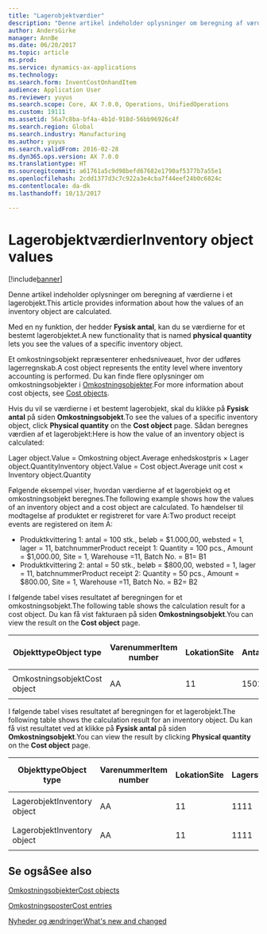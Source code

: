 ```yaml
---
title: "Lagerobjektværdier"
description: "Denne artikel indeholder oplysninger om beregning af værdierne i et lagerobjekt."
author: AndersGirke
manager: AnnBe
ms.date: 06/20/2017
ms.topic: article
ms.prod: 
ms.service: dynamics-ax-applications
ms.technology: 
ms.search.form: InventCostOnhandItem
audience: Application User
ms.reviewer: yuyus
ms.search.scope: Core, AX 7.0.0, Operations, UnifiedOperations
ms.custom: 19111
ms.assetid: 56a7c8ba-bf4a-4b1d-918d-56bb96926c4f
ms.search.region: Global
ms.search.industry: Manufacturing
ms.author: yuyus
ms.search.validFrom: 2016-02-28
ms.dyn365.ops.version: AX 7.0.0
ms.translationtype: HT
ms.sourcegitcommit: a61761a5c9d98befd67682e1790af5377b7a55e1
ms.openlocfilehash: 2cdd1377d3c7c922a3e4cba7f44eef24b0c6824c
ms.contentlocale: da-dk
ms.lasthandoff: 10/13/2017

---
```


# <a name="inventory-object-values"></a><span data-ttu-id="c6c8d-103">Lagerobjektværdier</span><span class="sxs-lookup"><span data-stu-id="c6c8d-103">Inventory object values</span></span>

[!include[banner](../includes/banner.md)]


<span data-ttu-id="c6c8d-104">Denne artikel indeholder oplysninger om beregning af værdierne i et lagerobjekt.</span><span class="sxs-lookup"><span data-stu-id="c6c8d-104">This article provides information about how the values of an inventory object are calculated.</span></span> 

<span data-ttu-id="c6c8d-105">Med en ny funktion, der hedder **Fysisk antal**, kan du se værdierne for et bestemt lagerobjektet.</span><span class="sxs-lookup"><span data-stu-id="c6c8d-105">A new functionality that is named **physical quantity** lets you see the values of a specific inventory object.</span></span> 

<span data-ttu-id="c6c8d-106">Et omkostningsobjekt repræsenterer enhedsniveauet, hvor der udføres lagerregnskab.</span><span class="sxs-lookup"><span data-stu-id="c6c8d-106">A cost object represents the entity level where inventory accounting is performed.</span></span> <span data-ttu-id="c6c8d-107">Du kan finde flere oplysninger om omkostningsobjekter i [Omkostningsobjekter](cost-object.md).</span><span class="sxs-lookup"><span data-stu-id="c6c8d-107">For more information about cost objects, see [Cost objects](cost-object.md).</span></span> 

<span data-ttu-id="c6c8d-108">Hvis du vil se værdierne i et bestemt lagerobjekt, skal du klikke på **Fysisk antal** på siden **Omkostningsobjekt**.</span><span class="sxs-lookup"><span data-stu-id="c6c8d-108">To see the values of a specific inventory object, click **Physical quantity** on the **Cost object** page.</span></span> <span data-ttu-id="c6c8d-109">Sådan beregnes værdien af et lagerobjekt:</span><span class="sxs-lookup"><span data-stu-id="c6c8d-109">Here is how the value of an inventory object is calculated:</span></span> 

<span data-ttu-id="c6c8d-110">Lager object.Value = Omkostning object.Average enhedskostpris × Lager object.Quantity</span><span class="sxs-lookup"><span data-stu-id="c6c8d-110">Inventory object.Value = Cost object.Average unit cost × Inventory object.Quantity</span></span> 

<span data-ttu-id="c6c8d-111">Følgende eksempel viser, hvordan værdierne af et lagerobjekt og et omkostningsobjekt beregnes.</span><span class="sxs-lookup"><span data-stu-id="c6c8d-111">The following example shows how the values of an inventory object and a cost object are calculated.</span></span> <span data-ttu-id="c6c8d-112">To hændelser til modtagelse af produktet er registreret for vare A:</span><span class="sxs-lookup"><span data-stu-id="c6c8d-112">Two product receipt events are registered on item A:</span></span>

-   <span data-ttu-id="c6c8d-113">Produktkvittering 1: antal = 100 stk., beløb = $1.000,00, websted = 1, lager = 11, batchnummer</span><span class="sxs-lookup"><span data-stu-id="c6c8d-113">Product receipt 1: Quantity = 100 pcs., Amount = $1,000.00, Site = 1, Warehouse =11, Batch No.</span></span> <span data-ttu-id="c6c8d-114">= B1</span><span class="sxs-lookup"><span data-stu-id="c6c8d-114">= B1</span></span>
-   <span data-ttu-id="c6c8d-115">Produktkvittering 2: antal = 50 stk., beløb = $800,00, websted = 1, lager = 11, batchnummer</span><span class="sxs-lookup"><span data-stu-id="c6c8d-115">Product receipt 2: Quantity = 50 pcs., Amount = $800.00, Site = 1, Warehouse =11, Batch No.</span></span> <span data-ttu-id="c6c8d-116">= B2</span><span class="sxs-lookup"><span data-stu-id="c6c8d-116">= B2</span></span>

<span data-ttu-id="c6c8d-117">I følgende tabel vises resultatet af beregningen for et omkostningsobjekt.</span><span class="sxs-lookup"><span data-stu-id="c6c8d-117">The following table shows the calculation result for a cost object.</span></span> <span data-ttu-id="c6c8d-118">Du kan få vist fakturaen på siden **Omkostningsobjekt**.</span><span class="sxs-lookup"><span data-stu-id="c6c8d-118">You can view the result on the **Cost object** page.</span></span>

<table style="width:100%;">
<colgroup>
<col width="14%" />
<col width="14%" />
<col width="14%" />
<col width="14%" />
<col width="14%" />
<col width="14%" />
<col width="14%" />
</colgroup>
<thead>
<tr class="header">
<th><span data-ttu-id="c6c8d-119">Objekttype</span><span class="sxs-lookup"><span data-stu-id="c6c8d-119">Object type</span></span></th>
<th><span data-ttu-id="c6c8d-120">Varenummer</span><span class="sxs-lookup"><span data-stu-id="c6c8d-120">Item number</span></span></th>
<th><span data-ttu-id="c6c8d-121">Lokation</span><span class="sxs-lookup"><span data-stu-id="c6c8d-121">Site</span></span></th>
<th><span data-ttu-id="c6c8d-122">Antal</span><span class="sxs-lookup"><span data-stu-id="c6c8d-122">Quantity</span></span></th>
<th><span data-ttu-id="c6c8d-123">Lagerenhed</span><span class="sxs-lookup"><span data-stu-id="c6c8d-123">Inventory unit</span></span></th>
<th><span data-ttu-id="c6c8d-124">Værdi</span><span class="sxs-lookup"><span data-stu-id="c6c8d-124">Value</span></span></th>
<th><span data-ttu-id="c6c8d-125">Gennemsnitlig enhedskostpris</span><span class="sxs-lookup"><span data-stu-id="c6c8d-125">Average unit cost</span></span></th>
</tr>
</thead>
<tbody>
<tr class="odd">
<td><span data-ttu-id="c6c8d-126">Omkostningsobjekt</span><span class="sxs-lookup"><span data-stu-id="c6c8d-126">Cost object</span></span></td>
<td><span data-ttu-id="c6c8d-127">A</span><span class="sxs-lookup"><span data-stu-id="c6c8d-127">A</span></span></td>
<td><span data-ttu-id="c6c8d-128">1</span><span class="sxs-lookup"><span data-stu-id="c6c8d-128">1</span></span></td>
<td><span data-ttu-id="c6c8d-129">150</span><span class="sxs-lookup"><span data-stu-id="c6c8d-129">150</span></span></td>
<td><span data-ttu-id="c6c8d-130">Styk</span><span class="sxs-lookup"><span data-stu-id="c6c8d-130">Pcs.</span></span></td>
<td><p><span data-ttu-id="c6c8d-131">$1800,00</span><span class="sxs-lookup"><span data-stu-id="c6c8d-131">$1800.00</span></span></p></td>
<td><p><span data-ttu-id="c6c8d-132">$12,00</span><span class="sxs-lookup"><span data-stu-id="c6c8d-132">$12.00</span></span></p></td>
</tr>
</tbody>
</table>

<span data-ttu-id="c6c8d-133">I følgende tabel vises resultatet af beregningen for et lagerobjekt.</span><span class="sxs-lookup"><span data-stu-id="c6c8d-133">The following table shows the calculation result for an inventory object.</span></span> <span data-ttu-id="c6c8d-134">Du kan få vist resultatet ved at klikke på **Fysisk antal** på siden **Omkostningsobjekt**.</span><span class="sxs-lookup"><span data-stu-id="c6c8d-134">You can view the result by clicking **Physical quantity** on the **Cost object** page.</span></span>

<table style="width:100%;">
<colgroup>
<col width="11%" />
<col width="11%" />
<col width="11%" />
<col width="11%" />
<col width="11%" />
<col width="11%" />
<col width="11%" />
<col width="11%" />
<col width="11%" />
</colgroup>
<thead>
<tr class="header">
<th><span data-ttu-id="c6c8d-135">Objekttype</span><span class="sxs-lookup"><span data-stu-id="c6c8d-135">Object type</span></span></th>
<th><span data-ttu-id="c6c8d-136">Varenummer</span><span class="sxs-lookup"><span data-stu-id="c6c8d-136">Item number</span></span></th>
<th><span data-ttu-id="c6c8d-137">Lokation</span><span class="sxs-lookup"><span data-stu-id="c6c8d-137">Site</span></span></th>
<th><span data-ttu-id="c6c8d-138">Lagersted</span><span class="sxs-lookup"><span data-stu-id="c6c8d-138">Warehouse</span></span></th>
<th><span data-ttu-id="c6c8d-139">Batch nr.</span><span class="sxs-lookup"><span data-stu-id="c6c8d-139">Batch No.</span></span></th>
<th><span data-ttu-id="c6c8d-140">Antal</span><span class="sxs-lookup"><span data-stu-id="c6c8d-140">Quantity</span></span></th>
<th><span data-ttu-id="c6c8d-141">Lagerenhed</span><span class="sxs-lookup"><span data-stu-id="c6c8d-141">Inventory unit</span></span></th>
<th><span data-ttu-id="c6c8d-142">Værdi</span><span class="sxs-lookup"><span data-stu-id="c6c8d-142">Value</span></span></th>
<th><span data-ttu-id="c6c8d-143">Gennemsnitlig enhedskostpris</span><span class="sxs-lookup"><span data-stu-id="c6c8d-143">Average unit cost</span></span></th>
</tr>
</thead>
<tbody>
<tr class="odd">
<td><span data-ttu-id="c6c8d-144">Lagerobjekt</span><span class="sxs-lookup"><span data-stu-id="c6c8d-144">Inventory object</span></span></td>
<td><span data-ttu-id="c6c8d-145">A</span><span class="sxs-lookup"><span data-stu-id="c6c8d-145">A</span></span></td>
<td><span data-ttu-id="c6c8d-146">1</span><span class="sxs-lookup"><span data-stu-id="c6c8d-146">1</span></span></td>
<td><span data-ttu-id="c6c8d-147">11</span><span class="sxs-lookup"><span data-stu-id="c6c8d-147">11</span></span></td>
<td><span data-ttu-id="c6c8d-148">B1</span><span class="sxs-lookup"><span data-stu-id="c6c8d-148">B1</span></span></td>
<td><span data-ttu-id="c6c8d-149">100</span><span class="sxs-lookup"><span data-stu-id="c6c8d-149">100</span></span></td>
<td><span data-ttu-id="c6c8d-150">Styk</span><span class="sxs-lookup"><span data-stu-id="c6c8d-150">Pcs.</span></span></td>
<td><p><span data-ttu-id="c6c8d-151">$1200,00</span><span class="sxs-lookup"><span data-stu-id="c6c8d-151">$1200.00</span></span></p></td>
<td><p><span data-ttu-id="c6c8d-152">$12,00</span><span class="sxs-lookup"><span data-stu-id="c6c8d-152">$12.00</span></span></p></td>
</tr>
<tr class="even">
<td><span data-ttu-id="c6c8d-153">Lagerobjekt</span><span class="sxs-lookup"><span data-stu-id="c6c8d-153">Inventory object</span></span></td>
<td><span data-ttu-id="c6c8d-154">A</span><span class="sxs-lookup"><span data-stu-id="c6c8d-154">A</span></span></td>
<td><span data-ttu-id="c6c8d-155">1</span><span class="sxs-lookup"><span data-stu-id="c6c8d-155">1</span></span></td>
<td><span data-ttu-id="c6c8d-156">11</span><span class="sxs-lookup"><span data-stu-id="c6c8d-156">11</span></span></td>
<td><span data-ttu-id="c6c8d-157">B2</span><span class="sxs-lookup"><span data-stu-id="c6c8d-157">B2</span></span></td>
<td><span data-ttu-id="c6c8d-158">50</span><span class="sxs-lookup"><span data-stu-id="c6c8d-158">50</span></span></td>
<td><span data-ttu-id="c6c8d-159">Styk</span><span class="sxs-lookup"><span data-stu-id="c6c8d-159">Pcs.</span></span></td>
<td><p><span data-ttu-id="c6c8d-160">$600,00</span><span class="sxs-lookup"><span data-stu-id="c6c8d-160">$600.00</span></span></p></td>
<td><p><span data-ttu-id="c6c8d-161">$12,00</span><span class="sxs-lookup"><span data-stu-id="c6c8d-161">$12.00</span></span></p></td>
</tr>
</tbody>
</table>



<a name="see-also"></a><span data-ttu-id="c6c8d-162">Se også</span><span class="sxs-lookup"><span data-stu-id="c6c8d-162">See also</span></span>
--------

[<span data-ttu-id="c6c8d-163">Omkostningsobjekter</span><span class="sxs-lookup"><span data-stu-id="c6c8d-163">Cost objects</span></span>](cost-object.md)

[<span data-ttu-id="c6c8d-164">Omkostningsposter</span><span class="sxs-lookup"><span data-stu-id="c6c8d-164">Cost entries</span></span>](cost-entries.md)

[<span data-ttu-id="c6c8d-165">Nyheder og ændringer</span><span class="sxs-lookup"><span data-stu-id="c6c8d-165">What's new and changed</span></span>](../../fin-and-ops/get-started/whats-new-changed.md)




